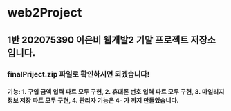 # web2Project
## 1반 202075390 이은비 웹개발2 기말 프로젝트 저장소 입니다.
### finalPriject.zip 파일로 확인하시면 되겠습니다!
#### 기능: 1. 구입 금액 입력 파트 모두 구현, 2. 휴대폰 번호 입력 파트 모두 구현, 3. 마일리지 정보 저장 파트 모두 구현, 4. 관리자 기능은 4- 가 까지 만들었습니다.
